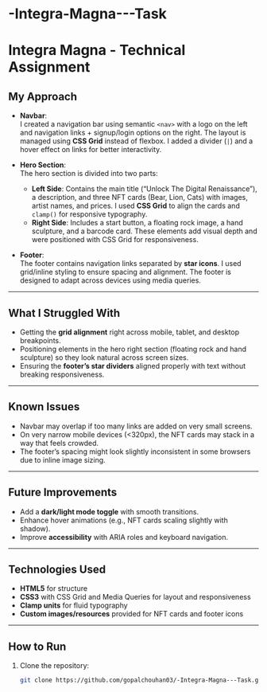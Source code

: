 # -Integra-Magna---Task

# Integra Magna - Technical Assignment 

##  My Approach
- **Navbar**:  
  I created a navigation bar using semantic `<nav>` with a logo on the left and navigation links + signup/login options on the right. The layout is managed using **CSS Grid** instead of flexbox. I added a divider (`|`) and a hover effect on links for better interactivity.  

- **Hero Section**:  
  The hero section is divided into two parts:  
  - **Left Side**: Contains the main title (“Unlock The Digital Renaissance”), a description, and three NFT cards (Bear, Lion, Cats) with images, artist names, and prices. I used **CSS Grid** to align the cards and `clamp()` for responsive typography.  
  - **Right Side**: Includes a start button, a floating rock image, a hand sculpture, and a barcode card. These elements add visual depth and were positioned with CSS Grid for responsiveness.  

- **Footer**:  
  The footer contains navigation links separated by **star icons**. I used grid/inline styling to ensure spacing and alignment. The footer is designed to adapt across devices using media queries.  

---

##  What I Struggled With
- Getting the **grid alignment** right across mobile, tablet, and desktop breakpoints.  
- Positioning elements in the hero right section (floating rock and hand sculpture) so they look natural across screen sizes.  
- Ensuring the **footer’s star dividers** aligned properly with text without breaking responsiveness.  

---

##  Known Issues
- Navbar may overlap if too many links are added on very small screens.  
- On very narrow mobile devices (<320px), the NFT cards may stack in a way that feels crowded.  
- The footer’s spacing might look slightly inconsistent in some browsers due to inline image sizing.  

---

##  Future Improvements
- Add a **dark/light mode toggle** with smooth transitions.  
- Enhance hover animations (e.g., NFT cards scaling slightly with shadow).  
- Improve **accessibility** with ARIA roles and keyboard navigation.  

---

## Technologies Used
- **HTML5** for structure  
- **CSS3** with CSS Grid and Media Queries for layout and responsiveness  
- **Clamp units** for fluid typography  
- **Custom images/resources** provided for NFT cards and footer icons  

---

##  How to Run
1. Clone the repository:
   ```bash
   git clone https://github.com/gopalchouhan03/-Integra-Magna---Task.git
